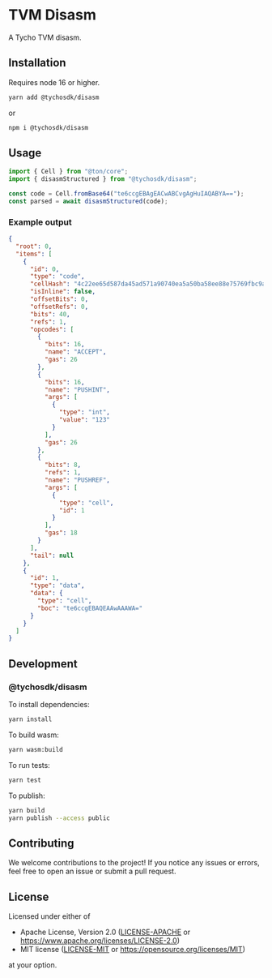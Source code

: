 # TVM Disasm

A Tycho TVM disasm.

## Installation

Requires node 16 or higher.

```bash
yarn add @tychosdk/disasm
```

or

```bash
npm i @tychosdk/disasm
```

## Usage

```typescript
import { Cell } from "@ton/core";
import { disasmStructured } from "@tychosdk/disasm";

const code = Cell.fromBase64("te6ccgEBAgEACwABCvgAgHuIAQABYA==");
const parsed = await disasmStructured(code);
```

### Example output

```json
{
  "root": 0,
  "items": [
    {
      "id": 0,
      "type": "code",
      "cellHash": "4c22ee65d587da45ad571a90740ea5a50ba58ee88e75769fbc9ac47eef693e68",
      "isInline": false,
      "offsetBits": 0,
      "offsetRefs": 0,
      "bits": 40,
      "refs": 1,
      "opcodes": [
        {
          "bits": 16,
          "name": "ACCEPT",
          "gas": 26
        },
        {
          "bits": 16,
          "name": "PUSHINT",
          "args": [
            {
              "type": "int",
              "value": "123"
            }
          ],
          "gas": 26
        },
        {
          "bits": 8,
          "refs": 1,
          "name": "PUSHREF",
          "args": [
            {
              "type": "cell",
              "id": 1
            }
          ],
          "gas": 18
        }
      ],
      "tail": null
    },
    {
      "id": 1,
      "type": "data",
      "data": {
        "type": "cell",
        "boc": "te6ccgEBAQEAAwAAAWA="
      }
    }
  ]
}
```

## Development

### @tychosdk/disasm

To install dependencies:

```bash
yarn install
```

To build wasm:

```bash
yarn wasm:build
```

To run tests:

```bash
yarn test
```

To publish:

```bash
yarn build
yarn publish --access public
```

## Contributing

We welcome contributions to the project! If you notice any issues or errors,
feel free to open an issue or submit a pull request.

## License

Licensed under either of

* Apache License, Version 2.0 ([LICENSE-APACHE](LICENSE-APACHE)
  or <https://www.apache.org/licenses/LICENSE-2.0>)
* MIT license ([LICENSE-MIT](LICENSE-MIT)
  or <https://opensource.org/licenses/MIT>)

at your option.
